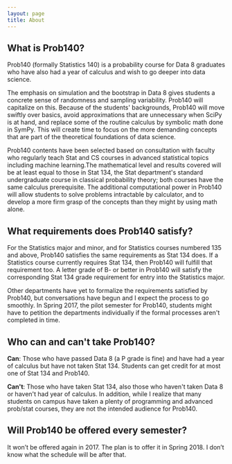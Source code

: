 ```yaml
---
layout: page
title: About
---
```


## What is Prob140?


Prob140 (formally Statistics 140)  is a probability course for Data 8 graduates who have also had a year of calculus and wish to go deeper into data science. 


The emphasis on simulation and the bootstrap in Data 8 gives students a concrete sense of randomness and sampling variability. Prob140 will capitalize on this. Because of the students' backgrounds, Prob140 will move swiftly over basics, avoid approximations that are unnecessary when SciPy is at hand, and replace some of the routine calculus by symbolic math done in SymPy. This will create time to focus on the more demanding concepts that are part of the theoretical foundations of data science.


Prob140 contents have been selected based on consultation with faculty who regularly teach Stat and CS courses in advanced statistical topics including machine learning.The mathematical level and results covered will be at least equal to those in Stat 134, the Stat department's standard undergraduate course in classical probability theory; both courses have the same calculus prerequisite. The additional computational power in Prob140 will allow students to solve problems intractable by calculator, and to develop a more firm grasp of the concepts than they might by using math alone.


## What requirements does Prob140 satisfy?


For the Statistics major and minor, and for Statistics courses numbered 135 and above, Prob140 satisfies the same requirements as Stat 134 does. If a Statistics course currently requires Stat 134, then Prob140 will fulfill that requirement too. A letter grade of B- or better in Prob140 will satisfy the corresponding Stat 134 grade requirement for entry into the Statistics major.


Other departments have yet to formalize the requirements satisfied by Prob140, but conversations have begun and I expect the process to go smoothly. In Spring 2017, the pilot semester for Prob140, students might have to petition the departments individually if the formal processes aren't completed in time. 


## Who can and can't take Prob140?


**Can**: Those who have passed Data 8 (a P grade is fine) and have had a year of calculus but have not taken Stat 134. Students can get credit for at most one of Stat 134 and Prob140.


**Can't**: Those who have taken Stat 134, also those who haven't taken Data 8 or haven't had year of calculus. In addition, while I realize that many students on campus have taken a plenty of programming and advanced prob/stat courses, they are not the intended audience for Prob140.


## Will Prob140 be offered every semester?

It won’t be offered again in 2017. The plan is to offer it in Spring 2018. I don’t know what the schedule will be after that.


